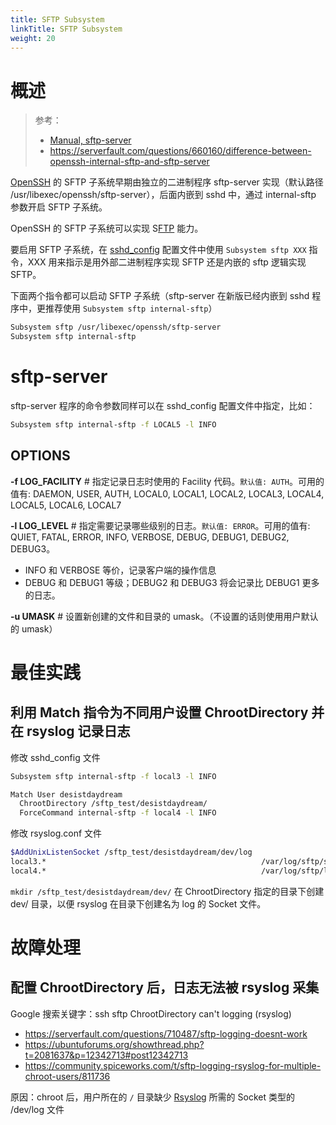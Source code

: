 ```yaml
---
title: SFTP Subsystem
linkTitle: SFTP Subsystem
weight: 20
---
```


# 概述

> 参考：
>
> - [Manual, sftp-server](https://man.openbsd.org/sftp-server)
> - https://serverfault.com/questions/660160/difference-between-openssh-internal-sftp-and-sftp-server

[OpenSSH](/docs/4.数据通信/Utility/OpenSSH/OpenSSH.md) 的 SFTP 子系统早期由独立的二进制程序 sftp-server 实现（默认路径 /usr/libexec/openssh/sftp-server），后面内嵌到 sshd 中，通过 internal-sftp 参数开启 SFTP 子系统。

OpenSSH 的 SFTP 子系统可以实现 S[FTP](/docs/4.数据通信/Protocol/FTP.md) 能力。

要启用 SFTP 子系统，在 [sshd_config](/docs/4.数据通信/Utility/OpenSSH/OpenSSH%20配置.md) 配置文件中使用 `Subsystem sftp XXX` 指令，XXX 用来指示是用外部二进制程序实现 SFTP 还是内嵌的 sftp 逻辑实现 SFTP。

下面两个指令都可以启动 SFTP 子系统（sftp-server 在新版已经内嵌到 sshd 程序中，更推荐使用 `Subsystem sftp internal-sftp`）

```bash
Subsystem sftp /usr/libexec/openssh/sftp-server
Subsystem sftp internal-sftp
```

# sftp-server

sftp-server 程序的命令参数同样可以在 sshd_config 配置文件中指定，比如：

```bash
Subsystem sftp internal-sftp -f LOCAL5 -l INFO
```

## OPTIONS

**-f LOG_FACILITY** # 指定记录日志时使用的 Facility 代码。`默认值: AUTH`。可用的值有: DAEMON, USER, AUTH, LOCAL0, LOCAL1, LOCAL2, LOCAL3, LOCAL4, LOCAL5, LOCAL6, LOCAL7

**-l LOG_LEVEL** # 指定需要记录哪些级别的日志。`默认值: ERROR`。可用的值有: QUIET, FATAL, ERROR, INFO, VERBOSE, DEBUG, DEBUG1, DEBUG2, DEBUG3。

- INFO 和 VERBOSE 等价，记录客户端的操作信息
- DEBUG 和 DEBUG1 等级；DEBUG2 和 DEBUG3 将会记录比 DEBUG1 更多的日志。

**-u UMASK** # 设置新创建的文件和目录的 umask。（不设置的话则使用用户默认的 umask）

# 最佳实践

## 利用 Match 指令为不同用户设置 ChrootDirectory 并在 rsyslog 记录日志

修改 sshd_config 文件

```bash
Subsystem sftp internal-sftp -f local3 -l INFO

Match User desistdaydream
  ChrootDirectory /sftp_test/desistdaydream/
  ForceCommand internal-sftp -f local4 -l INFO
```

修改 rsyslog.conf 文件

```bash
$AddUnixListenSocket /sftp_test/desistdaydream/dev/log
local3.*                                                /var/log/sftp/sftp.log
local4.*                                                /var/log/sftp/lichenhao.log
```

`mkdir /sftp_test/desistdaydream/dev/` 在 ChrootDirectory 指定的目录下创建 dev/ 目录，以便 rsyslog 在目录下创建名为 log 的 Socket 文件。

# 故障处理

## 配置 ChrootDirectory 后，日志无法被 rsyslog 采集

Google 搜索关键字：ssh sftp ChrootDirectory can't logging (rsyslog)

- https://serverfault.com/questions/710487/sftp-logging-doesnt-work
- https://ubuntuforums.org/showthread.php?t=2081637&p=12342713#post12342713
- https://community.spiceworks.com/t/sftp-logging-rsyslog-for-multiple-chroot-users/811736

原因：chroot 后，用户所在的 `/` 目录缺少 [Rsyslog](/docs/6.可观测性/Logs/Rsyslog/Rsyslog.md) 所需的 Socket 类型的 /dev/log 文件
